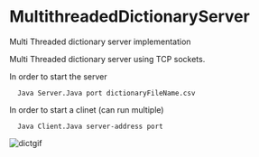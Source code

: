 # MultithreadedDictionaryServer
Multi Threaded dictionary server implementation 

Multi Threaded dictionary server using TCP sockets. 

In order to start the server

      Java Server.Java port dictionaryFileName.csv

In order to start a clinet (can run multiple)

      Java Client.Java server-address port
![dictgif](https://user-images.githubusercontent.com/30048959/155873852-5fc26706-ce68-42ab-ba32-2fe175a5cce0.gif)

